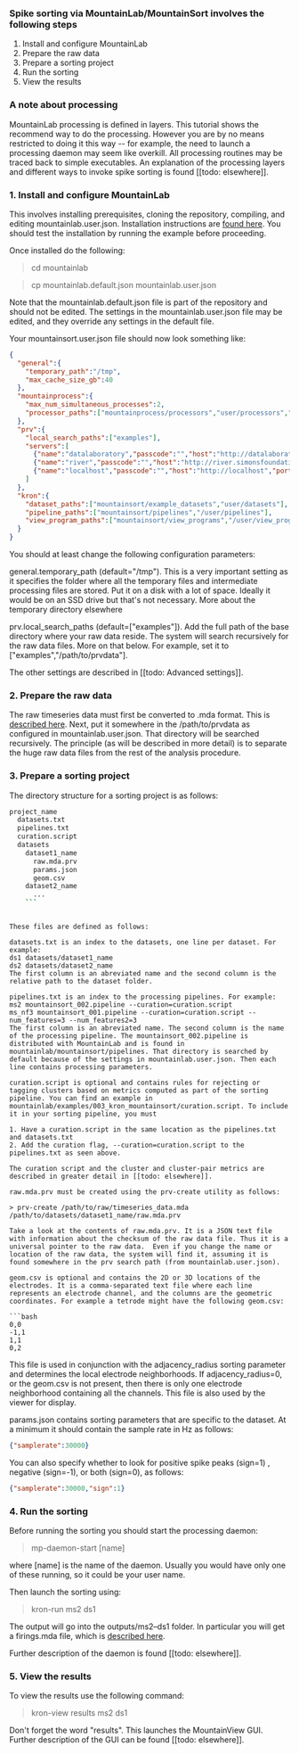 ### Spike sorting via MountainLab/MountainSort involves the following steps

1. Install and configure MountainLab
2. Prepare the raw data
3. Prepare a sorting project
4. Run the sorting
5. View the results

### A note about processing

MountainLab processing is defined in layers. This tutorial shows the recommend way to do the processing. However you are by no means restricted to doing it this way -- for example, the need to launch a processing daemon may seem like overkill. All processing routines may be traced back to simple executables. An explanation of the processing layers and different ways to invoke spike sorting is found [[todo: elsewhere]].

### 1. Install and configure MountainLab

This involves installing prerequisites, cloning the repository, compiling, and editing mountainlab.user.json. Installation instructions are [found here](doc/installation.md). You should test the installation by running the example before proceeding.

Once installed do the following:

> cd mountainlab

> cp mountainlab.default.json mountainlab.user.json

Note that the mountainlab.default.json file is part of the repository and should not be edited. The settings in the mountainlab.user.json file may be edited, and they override any settings in the default file. 

Your mountainsort.user.json file should now look something like:
```json
{
  "general":{
    "temporary_path":"/tmp",
    "max_cache_size_gb":40
  },
  "mountainprocess":{
    "max_num_simultaneous_processes":2,
    "processor_paths":["mountainprocess/processors","user/processors","packages"]
  },
  "prv":{
    "local_search_paths":["examples"],
    "servers":[
      {"name":"datalaboratory","passcode":"","host":"http://datalaboratory.org","port":8080,"path":"/prv"},
      {"name":"river","passcode":"","host":"http://river.simonsfoundation.org","port":8080,"path":"/prv"},
      {"name":"localhost","passcode":"","host":"http://localhost","port":8080,"path":"/prv"}
    ]
  },
  "kron":{
    "dataset_paths":["mountainsort/example_datasets","user/datasets"],
    "pipeline_paths":["mountainsort/pipelines","/user/pipelines"],
    "view_program_paths":["mountainsort/view_programs","/user/view_programs"]
  }
}
```

You should at least change the following configuration parameters:

general.temporary_path (default="/tmp"). This is a very important setting as it specifies the folder where all the temporary files and intermediate processing files are stored. Put it on a disk with a lot of space. Ideally it would be on an SSD drive but that's not necessary. More about the temporary directory elsewhere

prv.local_search_paths (default=["examples"]). Add the full path of the base directory where your raw data reside. The system will search recursively for the raw data files. More on that below. For example, set it to ["examples","/path/to/prvdata"].

The other settings are described in [[todo: Advanced settings]].

### 2. Prepare the raw data

The raw timeseries data must first be converted to .mda format. This is [described here](doc/mda_format.md). Next, put it somewhere in the /path/to/prvdata as configured in mountainlab.user.json. That directory will be searched recursively. The principle (as will be described in more detail) is to separate the huge raw data files from the rest of the analysis procedure.

### 3. Prepare a sorting project

The directory structure for a sorting project is as follows:

```bash
project_name
  datasets.txt
  pipelines.txt
  curation.script
  datasets
    dataset1_name
      raw.mda.prv
      params.json
      geom.csv
    dataset2_name
      ...
    ```
```
```

These files are defined as follows:

datasets.txt is an index to the datasets, one line per dataset. For example:
ds1 datasets/dataset1_name
ds2 datasets/dataset2_name
The first column is an abreviated name and the second column is the relative path to the dataset folder.

pipelines.txt is an index to the processing pipelines. For example:
ms2 mountainsort_002.pipeline --curation=curation.script
ms_nf3 mountainsort_001.pipeline --curation=curation.script --num_features=3 --num_features2=3
The first column is an abreviated name. The second column is the name of the processing pipeline. The mountainsort_002.pipeline is distributed with MountainLab and is found in mountainlab/mountainsort/pipelines. That directory is searched by default because of the settings in mountainlab.user.json. Then each line contains processing parameters.

curation.script is optional and contains rules for rejecting or tagging clusters based on metrics computed as part of the sorting pipeline. You can find an example in mountainlab/examples/003_kron_mountainsort/curation.script. To include it in your sorting pipeline, you must 

1. Have a curation.script in the same location as the pipelines.txt and datasets.txt
2. Add the curation flag, --curation=curation.script to the pipelines.txt as seen above.

The curation script and the cluster and cluster-pair metrics are described in greater detail in [[todo: elsewhere]].

raw.mda.prv must be created using the prv-create utility as follows:

> prv-create /path/to/raw/timeseries_data.mda /path/to/datasets/dataset1_name/raw.mda.prv

Take a look at the contents of raw.mda.prv. It is a JSON text file with information about the checksum of the raw data file. Thus it is a universal pointer to the raw data.  Even if you change the name or location of the raw data, the system will find it, assuming it is found somewhere in the prv search path (from mountainlab.user.json).

geom.csv is optional and contains the 2D or 3D locations of the electrodes. It is a comma-separated text file where each line represents an electrode channel, and the columns are the geometric coordinates. For example a tetrode might have the following geom.csv:

```bash
0,0
-1,1
1,1
0,2
```

This file is used in conjunction with the adjacency_radius sorting parameter and determines the local electrode neighborhoods. If adjacency_radius=0, or the geom.csv is not present, then there is only one electrode neighborhood containing all the channels. This file is also used by the viewer for display.

params.json contains sorting parameters that are specific to the dataset. At a minimum it should contain the sample rate in Hz as follows:

```json
{"samplerate":30000}
```

You can also specify whether to look for positive spike peaks (sign=1) , negative (sign=-1), or both (sign=0), as follows:

```json
{"samplerate":30000,"sign":1}
```

### 4. Run the sorting

Before running the sorting you should start the processing daemon:

> mp-daemon-start [name]

where [name] is the name of the daemon. Usually you would have only one of these running, so it could be your user name.

Then launch the sorting using:

> kron-run ms2 ds1

The output will go into the outputs/ms2–ds1 folder. In particular you will get a firings.mda file, which is [described here](doc/mda_format.md).

Further description of the daemon is found [[todo: elsewhere]].

### 5. View the results

To view the results use the following command:

> kron-view results ms2 ds1

Don't forget the word "results". This launches the MountainView GUI. Further description of the GUI can be found [[todo: elsewhere]].
